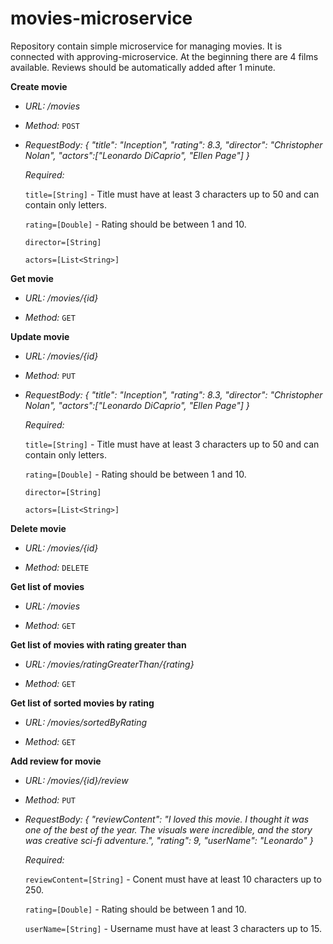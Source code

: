 # movies-microservice
Repository contain simple microservice for managing movies. It is connected with approving-microservice. At the beginning there are 4 films available. Reviews should be automatically added after 1 minute.

**Create movie**
* *URL:*
  _/movies_

* *Method:*
  `POST`
  
* *RequestBody:*
_{
	"title": "Inception",
	"rating": 8.3,
	"director": "Christopher Nolan",
	"actors":["Leonardo DiCaprio", "Ellen Page"]
}_

   *Required:* 
   
	`title=[String]` - Title must have at least 3 characters up to 50 and can contain only letters.

	`rating=[Double]` - Rating should be between 1 and 10. 

	`director=[String]`

	`actors=[List<String>]`

**Get movie**
* *URL:*
  _/movies/{id}_

* *Method:*
  `GET`

**Update movie**
* *URL:*
  _/movies/{id}_

* *Method:*
  `PUT`
  
* *RequestBody:*
_{
	"title": "Inception",
	"rating": 8.3,
	"director": "Christopher Nolan",
	"actors":["Leonardo DiCaprio", "Ellen Page"]
}_

   *Required:* 
   
	`title=[String]` - Title must have at least 3 characters up to 50 and can contain only letters.

	`rating=[Double]` - Rating should be between 1 and 10. 

	`director=[String]`

	`actors=[List<String>]`

**Delete movie**
* *URL:*
  _/movies/{id}_

* *Method:*
  `DELETE`

**Get list of movies**
* *URL:*
  _/movies_

* *Method:*
  `GET`

**Get list of movies with rating greater than**
* *URL:*
  _/movies/ratingGreaterThan/{rating}_

* *Method:*
  `GET`

**Get list of sorted movies by rating**
* *URL:*
  _/movies/sortedByRating_

* *Method:*
  `GET`

**Add review for movie**
* *URL:*
  _/movies/{id}/review_

* *Method:*
  `PUT`
* *RequestBody:*
_{
    "reviewContent": "I loved this movie. I thought it was one of the best of the year. The visuals were incredible, and the story was creative sci-fi adventure.",
    "rating": 9,
    "userName": "Leonardo"
}_

   *Required:* 
   
	`reviewContent=[String]` - Conent must have at least 10 characters up to 250.

	`rating=[Double]` - Rating should be between 1 and 10. 

	`userName=[String]` - Username must have at least 3 characters up to 15.
